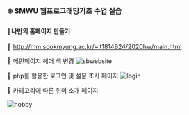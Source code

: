 ### :snowflake: SMWU 웹프로그래밍기초 수업 실습

#### :pushpin:나만의 홈페이지 만들기
:link: http://mm.sookmyung.ac.kr/~it1814924/2020hw/main.html

:small_orange_diamond: 메인페이지 헤더 색 변경
![sbwebsite](https://user-images.githubusercontent.com/64299610/103890852-25d41900-512c-11eb-80e9-1218be17b8e6.gif)

:small_orange_diamond: php를 활용한 로그인 및 설문 조사 페이지
![login](https://user-images.githubusercontent.com/64299610/103892642-40f45800-512f-11eb-8223-203fdfc1a508.gif)

:small_orange_diamond: 카테고리에 따른 취미 소개 페이지

![hobby](https://user-images.githubusercontent.com/64299610/103893107-122ab180-5130-11eb-9ee8-b08b4fddbfd5.gif)
